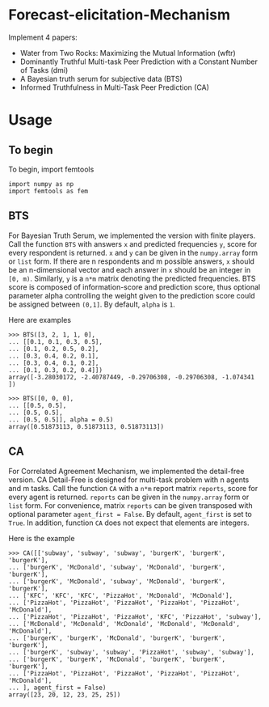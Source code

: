 # Forecast-elicitation-Mechanism

Implement 4 papers:

- Water from Two Rocks: Maximizing the Mutual Information (wftr)
- Dominantly Truthful Multi-task Peer Prediction with a Constant Number of Tasks (dmi)
- A Bayesian truth serum for subjective data (BTS)
- Informed Truthfulness in Multi-Task Peer Prediction (CA)

# Usage

## To begin
To begin, import femtools

	import numpy as np
    import femtools as fem

## BTS
For Bayesian Truth Serum, we implemented the version with finite players. Call the function `BTS` with answers `x` and predicted frequencies `y`, score for every respondent is returned. `x` and `y` can be given in the `numpy.array` form or `list` form. If there are n respondents and m possible answers, `x` should be an n-dimensional vector and  each answer in `x` should be an integer in `[0, m)`. Similarly, `y` is a `n*m` matrix denoting the predicted frequencies. BTS score is composed of information-score and prediction score, thus optional parameter alpha controlling the weight given to the prediction score could be assigned between `(0,1]`. By default, `alpha` is `1`.

Here are examples

	>>> BTS([3, 2, 1, 1, 0],
	... [[0.1, 0.1, 0.3, 0.5],
	... [0.1, 0.2, 0.5, 0.2],
	... [0.3, 0.4, 0.2, 0.1],
	... [0.3, 0.4, 0.1, 0.2],
	... [0.1, 0.3, 0.2, 0.4]])
	array([-3.28030172, -2.40787449, -0.29706308, -0.29706308, -1.074341  ])

	>>> BTS([0, 0, 0],
	... [[0.5, 0.5],
	... [0.5, 0.5],
	... [0.5, 0.5]], alpha = 0.5)
	array([0.51873113, 0.51873113, 0.51873113])

## CA
For Correlated Agreement Mechanism, we implemented the detail-free version. CA Detail-Free is designed for multi-task problem with n agents and m tasks. Call the function `CA` with a `n*m` report matrix `reports`, score for every agent is returned. `reports` can be given in the `numpy.array` form or `list` form. For convenience, matrix `reports` can be given transposed with optional parameter `agent_first = False`. By default, `agent_first` is set to `True`. In addition, function `CA` does not expect that elements are integers.

Here is the example

	>>> CA([['subway', 'subway', 'subway', 'burgerK', 'burgerK', 'burgerK'],
	... ['burgerK', 'McDonald', 'subway', 'McDonald', 'burgerK', 'burgerK'],
	... ['burgerK', 'McDonald', 'subway', 'McDonald', 'burgerK', 'burgerK'],
	... ['KFC', 'KFC', 'KFC', 'PizzaHot', 'McDonald', 'McDonald'],
	... ['PizzaHot', 'PizzaHot', 'PizzaHot', 'PizzaHot', 'PizzaHot', 'McDonald'],
	... ['PizzaHot', 'PizzaHot', 'PizzaHot', 'KFC', 'PizzaHot', 'subway'],
	... ['McDonald', 'McDonald', 'McDonald', 'McDonald', 'McDonald', 'McDonald'],
	... ['burgerK', 'burgerK', 'McDonald', 'burgerK', 'burgerK', 'burgerK'],
	... ['burgerK', 'subway', 'subway', 'PizzaHot', 'subway', 'subway'],
	... ['burgerK', 'burgerK', 'McDonald', 'burgerK', 'burgerK', 'burgerK'],
	... ['PizzaHot', 'PizzaHot', 'PizzaHot', 'PizzaHot', 'PizzaHot', 'McDonald'],
	... ], agent_first = False)
	array([23, 20, 12, 23, 25, 25])

